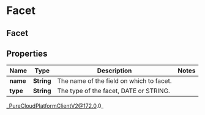 # Facet

## Facet

## Properties

|Name | Type | Description | Notes|
|------------ | ------------- | ------------- | -------------|
| **name** | **String** | The name of the field on which to facet. | |
| **type** | **String** | The type of the facet, DATE or STRING. | |



_PureCloudPlatformClientV2@172.0.0_
